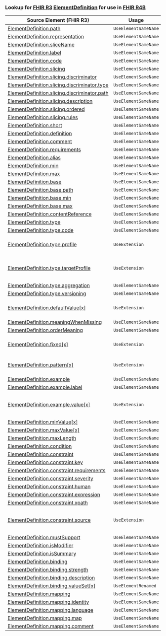 ### Lookup for [FHIR R3](https://hl7.org/fhir/STU3/) [ElementDefinition](https://hl7.org/fhir/STU3/ElementDefinition.html) for use in [FHIR R4B](https://hl7.org/fhir/R4B/)

| Source Element (FHIR R3) | Usage | Target |
| -------------- | ----- | ------ |
| [ElementDefinition.path](https://hl7.org/fhir/STU3/ElementDefinition.html#resource) | `UseElementSameName` | [ElementDefinition.path](https://hl7.org/fhir/R4B/ElementDefinition.html#resource) |
| [ElementDefinition.representation](https://hl7.org/fhir/STU3/ElementDefinition.html#resource) | `UseElementSameName` | [ElementDefinition.representation](https://hl7.org/fhir/R4B/ElementDefinition.html#resource) |
| [ElementDefinition.sliceName](https://hl7.org/fhir/STU3/ElementDefinition.html#resource) | `UseElementSameName` | [ElementDefinition.sliceName](https://hl7.org/fhir/R4B/ElementDefinition.html#resource) |
| [ElementDefinition.label](https://hl7.org/fhir/STU3/ElementDefinition.html#resource) | `UseElementSameName` | [ElementDefinition.label](https://hl7.org/fhir/R4B/ElementDefinition.html#resource) |
| [ElementDefinition.code](https://hl7.org/fhir/STU3/ElementDefinition.html#resource) | `UseElementSameName` | [ElementDefinition.code](https://hl7.org/fhir/R4B/ElementDefinition.html#resource) |
| [ElementDefinition.slicing](https://hl7.org/fhir/STU3/ElementDefinition.html#resource) | `UseElementSameName` | [ElementDefinition.slicing](https://hl7.org/fhir/R4B/ElementDefinition.html#resource) |
| [ElementDefinition.slicing.discriminator](https://hl7.org/fhir/STU3/ElementDefinition.html#resource) | `UseElementSameName` | [ElementDefinition.slicing.discriminator](https://hl7.org/fhir/R4B/ElementDefinition.html#resource) |
| [ElementDefinition.slicing.discriminator.type](https://hl7.org/fhir/STU3/ElementDefinition.html#resource) | `UseElementSameName` | [ElementDefinition.slicing.discriminator.type](https://hl7.org/fhir/R4B/ElementDefinition.html#resource) |
| [ElementDefinition.slicing.discriminator.path](https://hl7.org/fhir/STU3/ElementDefinition.html#resource) | `UseElementSameName` | [ElementDefinition.slicing.discriminator.path](https://hl7.org/fhir/R4B/ElementDefinition.html#resource) |
| [ElementDefinition.slicing.description](https://hl7.org/fhir/STU3/ElementDefinition.html#resource) | `UseElementSameName` | [ElementDefinition.slicing.description](https://hl7.org/fhir/R4B/ElementDefinition.html#resource) |
| [ElementDefinition.slicing.ordered](https://hl7.org/fhir/STU3/ElementDefinition.html#resource) | `UseElementSameName` | [ElementDefinition.slicing.ordered](https://hl7.org/fhir/R4B/ElementDefinition.html#resource) |
| [ElementDefinition.slicing.rules](https://hl7.org/fhir/STU3/ElementDefinition.html#resource) | `UseElementSameName` | [ElementDefinition.slicing.rules](https://hl7.org/fhir/R4B/ElementDefinition.html#resource) |
| [ElementDefinition.short](https://hl7.org/fhir/STU3/ElementDefinition.html#resource) | `UseElementSameName` | [ElementDefinition.short](https://hl7.org/fhir/R4B/ElementDefinition.html#resource) |
| [ElementDefinition.definition](https://hl7.org/fhir/STU3/ElementDefinition.html#resource) | `UseElementSameName` | [ElementDefinition.definition](https://hl7.org/fhir/R4B/ElementDefinition.html#resource) |
| [ElementDefinition.comment](https://hl7.org/fhir/STU3/ElementDefinition.html#resource) | `UseElementSameName` | [ElementDefinition.comment](https://hl7.org/fhir/R4B/ElementDefinition.html#resource) |
| [ElementDefinition.requirements](https://hl7.org/fhir/STU3/ElementDefinition.html#resource) | `UseElementSameName` | [ElementDefinition.requirements](https://hl7.org/fhir/R4B/ElementDefinition.html#resource) |
| [ElementDefinition.alias](https://hl7.org/fhir/STU3/ElementDefinition.html#resource) | `UseElementSameName` | [ElementDefinition.alias](https://hl7.org/fhir/R4B/ElementDefinition.html#resource) |
| [ElementDefinition.min](https://hl7.org/fhir/STU3/ElementDefinition.html#resource) | `UseElementSameName` | [ElementDefinition.min](https://hl7.org/fhir/R4B/ElementDefinition.html#resource) |
| [ElementDefinition.max](https://hl7.org/fhir/STU3/ElementDefinition.html#resource) | `UseElementSameName` | [ElementDefinition.max](https://hl7.org/fhir/R4B/ElementDefinition.html#resource) |
| [ElementDefinition.base](https://hl7.org/fhir/STU3/ElementDefinition.html#resource) | `UseElementSameName` | [ElementDefinition.base](https://hl7.org/fhir/R4B/ElementDefinition.html#resource) |
| [ElementDefinition.base.path](https://hl7.org/fhir/STU3/ElementDefinition.html#resource) | `UseElementSameName` | [ElementDefinition.base.path](https://hl7.org/fhir/R4B/ElementDefinition.html#resource) |
| [ElementDefinition.base.min](https://hl7.org/fhir/STU3/ElementDefinition.html#resource) | `UseElementSameName` | [ElementDefinition.base.min](https://hl7.org/fhir/R4B/ElementDefinition.html#resource) |
| [ElementDefinition.base.max](https://hl7.org/fhir/STU3/ElementDefinition.html#resource) | `UseElementSameName` | [ElementDefinition.base.max](https://hl7.org/fhir/R4B/ElementDefinition.html#resource) |
| [ElementDefinition.contentReference](https://hl7.org/fhir/STU3/ElementDefinition.html#resource) | `UseElementSameName` | [ElementDefinition.contentReference](https://hl7.org/fhir/R4B/ElementDefinition.html#resource) |
| [ElementDefinition.type](https://hl7.org/fhir/STU3/ElementDefinition.html#resource) | `UseElementSameName` | [ElementDefinition.type](https://hl7.org/fhir/R4B/ElementDefinition.html#resource) |
| [ElementDefinition.type.code](https://hl7.org/fhir/STU3/ElementDefinition.html#resource) | `UseElementSameName` | [ElementDefinition.type.code](https://hl7.org/fhir/R4B/ElementDefinition.html#resource) |
| [ElementDefinition.type.profile](https://hl7.org/fhir/STU3/ElementDefinition.html#resource) | `UseExtension` | [http://hl7.org/fhir/3.0/StructureDefinition/extension-ElementDefinition.type.profile](StructureDefinition-ext-R3-ElementDefinition.ty.profile.html) |
| [ElementDefinition.type.targetProfile](https://hl7.org/fhir/STU3/ElementDefinition.html#resource) | `UseExtension` | [http://hl7.org/fhir/3.0/StructureDefinition/extension-ElementDefinition.type.targetProfile](StructureDefinition-ext-R3-ElementDefinition.ty.targetProfile.html) |
| [ElementDefinition.type.aggregation](https://hl7.org/fhir/STU3/ElementDefinition.html#resource) | `UseElementSameName` | [ElementDefinition.type.aggregation](https://hl7.org/fhir/R4B/ElementDefinition.html#resource) |
| [ElementDefinition.type.versioning](https://hl7.org/fhir/STU3/ElementDefinition.html#resource) | `UseElementSameName` | [ElementDefinition.type.versioning](https://hl7.org/fhir/R4B/ElementDefinition.html#resource) |
| [ElementDefinition.defaultValue[x]](https://hl7.org/fhir/STU3/ElementDefinition.html#resource) | `UseExtension` | [http://hl7.org/fhir/3.0/StructureDefinition/extension-ElementDefinition.defaultValue](StructureDefinition-ext-R3-ElementDefinition.defaultValue.html) |
| [ElementDefinition.meaningWhenMissing](https://hl7.org/fhir/STU3/ElementDefinition.html#resource) | `UseElementSameName` | [ElementDefinition.meaningWhenMissing](https://hl7.org/fhir/R4B/ElementDefinition.html#resource) |
| [ElementDefinition.orderMeaning](https://hl7.org/fhir/STU3/ElementDefinition.html#resource) | `UseElementSameName` | [ElementDefinition.orderMeaning](https://hl7.org/fhir/R4B/ElementDefinition.html#resource) |
| [ElementDefinition.fixed[x]](https://hl7.org/fhir/STU3/ElementDefinition.html#resource) | `UseExtension` | [http://hl7.org/fhir/3.0/StructureDefinition/extension-ElementDefinition.fixed](StructureDefinition-ext-R3-ElementDefinition.fixed.html) |
| [ElementDefinition.pattern[x]](https://hl7.org/fhir/STU3/ElementDefinition.html#resource) | `UseExtension` | [http://hl7.org/fhir/3.0/StructureDefinition/extension-ElementDefinition.pattern](StructureDefinition-ext-R3-ElementDefinition.pattern.html) |
| [ElementDefinition.example](https://hl7.org/fhir/STU3/ElementDefinition.html#resource) | `UseElementSameName` | [ElementDefinition.example](https://hl7.org/fhir/R4B/ElementDefinition.html#resource) |
| [ElementDefinition.example.label](https://hl7.org/fhir/STU3/ElementDefinition.html#resource) | `UseElementSameName` | [ElementDefinition.example.label](https://hl7.org/fhir/R4B/ElementDefinition.html#resource) |
| [ElementDefinition.example.value[x]](https://hl7.org/fhir/STU3/ElementDefinition.html#resource) | `UseExtension` | [http://hl7.org/fhir/3.0/StructureDefinition/extension-ElementDefinition.example.value](StructureDefinition-ext-R3-ElementDefinition.ex.value.html) |
| [ElementDefinition.minValue[x]](https://hl7.org/fhir/STU3/ElementDefinition.html#resource) | `UseElementSameName` | [ElementDefinition.minValue[x]](https://hl7.org/fhir/R4B/ElementDefinition.html#resource) |
| [ElementDefinition.maxValue[x]](https://hl7.org/fhir/STU3/ElementDefinition.html#resource) | `UseElementSameName` | [ElementDefinition.maxValue[x]](https://hl7.org/fhir/R4B/ElementDefinition.html#resource) |
| [ElementDefinition.maxLength](https://hl7.org/fhir/STU3/ElementDefinition.html#resource) | `UseElementSameName` | [ElementDefinition.maxLength](https://hl7.org/fhir/R4B/ElementDefinition.html#resource) |
| [ElementDefinition.condition](https://hl7.org/fhir/STU3/ElementDefinition.html#resource) | `UseElementSameName` | [ElementDefinition.condition](https://hl7.org/fhir/R4B/ElementDefinition.html#resource) |
| [ElementDefinition.constraint](https://hl7.org/fhir/STU3/ElementDefinition.html#resource) | `UseElementSameName` | [ElementDefinition.constraint](https://hl7.org/fhir/R4B/ElementDefinition.html#resource) |
| [ElementDefinition.constraint.key](https://hl7.org/fhir/STU3/ElementDefinition.html#resource) | `UseElementSameName` | [ElementDefinition.constraint.key](https://hl7.org/fhir/R4B/ElementDefinition.html#resource) |
| [ElementDefinition.constraint.requirements](https://hl7.org/fhir/STU3/ElementDefinition.html#resource) | `UseElementSameName` | [ElementDefinition.constraint.requirements](https://hl7.org/fhir/R4B/ElementDefinition.html#resource) |
| [ElementDefinition.constraint.severity](https://hl7.org/fhir/STU3/ElementDefinition.html#resource) | `UseElementSameName` | [ElementDefinition.constraint.severity](https://hl7.org/fhir/R4B/ElementDefinition.html#resource) |
| [ElementDefinition.constraint.human](https://hl7.org/fhir/STU3/ElementDefinition.html#resource) | `UseElementSameName` | [ElementDefinition.constraint.human](https://hl7.org/fhir/R4B/ElementDefinition.html#resource) |
| [ElementDefinition.constraint.expression](https://hl7.org/fhir/STU3/ElementDefinition.html#resource) | `UseElementSameName` | [ElementDefinition.constraint.expression](https://hl7.org/fhir/R4B/ElementDefinition.html#resource) |
| [ElementDefinition.constraint.xpath](https://hl7.org/fhir/STU3/ElementDefinition.html#resource) | `UseElementSameName` | [ElementDefinition.constraint.xpath](https://hl7.org/fhir/R4B/ElementDefinition.html#resource) |
| [ElementDefinition.constraint.source](https://hl7.org/fhir/STU3/ElementDefinition.html#resource) | `UseExtension` | [http://hl7.org/fhir/3.0/StructureDefinition/extension-ElementDefinition.constraint.source](StructureDefinition-ext-R3-ElementDefinition.co.source.html) |
| [ElementDefinition.mustSupport](https://hl7.org/fhir/STU3/ElementDefinition.html#resource) | `UseElementSameName` | [ElementDefinition.mustSupport](https://hl7.org/fhir/R4B/ElementDefinition.html#resource) |
| [ElementDefinition.isModifier](https://hl7.org/fhir/STU3/ElementDefinition.html#resource) | `UseElementSameName` | [ElementDefinition.isModifier](https://hl7.org/fhir/R4B/ElementDefinition.html#resource) |
| [ElementDefinition.isSummary](https://hl7.org/fhir/STU3/ElementDefinition.html#resource) | `UseElementSameName` | [ElementDefinition.isSummary](https://hl7.org/fhir/R4B/ElementDefinition.html#resource) |
| [ElementDefinition.binding](https://hl7.org/fhir/STU3/ElementDefinition.html#resource) | `UseElementSameName` | [ElementDefinition.binding](https://hl7.org/fhir/R4B/ElementDefinition.html#resource) |
| [ElementDefinition.binding.strength](https://hl7.org/fhir/STU3/ElementDefinition.html#resource) | `UseElementSameName` | [ElementDefinition.binding.strength](https://hl7.org/fhir/R4B/ElementDefinition.html#resource) |
| [ElementDefinition.binding.description](https://hl7.org/fhir/STU3/ElementDefinition.html#resource) | `UseElementSameName` | [ElementDefinition.binding.description](https://hl7.org/fhir/R4B/ElementDefinition.html#resource) |
| [ElementDefinition.binding.valueSet[x]](https://hl7.org/fhir/STU3/ElementDefinition.html#resource) | `UseElementRenamed` | [ElementDefinition.binding.valueSet](https://hl7.org/fhir/R4B/ElementDefinition.html#resource) |
| [ElementDefinition.mapping](https://hl7.org/fhir/STU3/ElementDefinition.html#resource) | `UseElementSameName` | [ElementDefinition.mapping](https://hl7.org/fhir/R4B/ElementDefinition.html#resource) |
| [ElementDefinition.mapping.identity](https://hl7.org/fhir/STU3/ElementDefinition.html#resource) | `UseElementSameName` | [ElementDefinition.mapping.identity](https://hl7.org/fhir/R4B/ElementDefinition.html#resource) |
| [ElementDefinition.mapping.language](https://hl7.org/fhir/STU3/ElementDefinition.html#resource) | `UseElementSameName` | [ElementDefinition.mapping.language](https://hl7.org/fhir/R4B/ElementDefinition.html#resource) |
| [ElementDefinition.mapping.map](https://hl7.org/fhir/STU3/ElementDefinition.html#resource) | `UseElementSameName` | [ElementDefinition.mapping.map](https://hl7.org/fhir/R4B/ElementDefinition.html#resource) |
| [ElementDefinition.mapping.comment](https://hl7.org/fhir/STU3/ElementDefinition.html#resource) | `UseElementSameName` | [ElementDefinition.mapping.comment](https://hl7.org/fhir/R4B/ElementDefinition.html#resource) |
